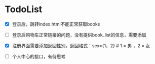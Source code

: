 # TodoList

* [X] 登录后，跳转index.html不能正常获取books

- [ ] 登录后购物车正常链接的问题，没有提供book_list的信息，需要添加
- [x] 注册界面需要添加返回性别，返回格式：sex={1，2}  # 1 = 男 ，2 = 女 
- [ ] 个人中心的接口，有待思考

